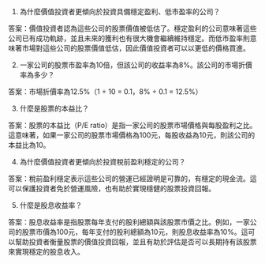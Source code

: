 

1. 為什麼價值投資者更傾向於投資具備穩定盈利、低市盈率的公司？

答案：價值投資者認為這些公司的股票價值被低估了。穩定盈利的公司意味著這些公司已有成功軌跡，並且未來的獲利也有很大機會繼續維持穩定。而低市盈率則意味著市場對這些公司的股票價值低估，因此價值投資者可以以更低的價格買進。

2. 一家公司的股票市盈率為10倍，但該公司的收益率為8%。該公司的市場折價率為多少？

答案：市場折價率為12.5%（1 ÷ 10 = 0.1，8% ÷ 0.1 = 12.5%）

3. 什麼是股票的本益比？

答案：股票的本益比（P/E ratio）是指一家公司的股票市場價格與每股盈利之比。這意味著，如果一家公司的股票市場價格為100元，每股收益為10元，則該公司的本益比為10。

4. 為什麼價值投資者更傾向於投資稅前盈利穩定的公司？

答案：稅前盈利穩定表示這些公司的營運已經證明是可靠的，有穩定的現金流。這可以保護投資者免於營運風險，也有助於實現穩健的股票投資回報。

5. 什麼是股息收益率？

答案：股息收益率是指股票每年支付的股利總額與該股票市價之比。例如，一家公司的股票市價為100元，每年支付的股利總額為10元，則股息收益率為10%。這可以幫助投資者衡量股票的價值投資回報，並且有助於評估是否可以長期持有該股票來實現穩定的股息收入。